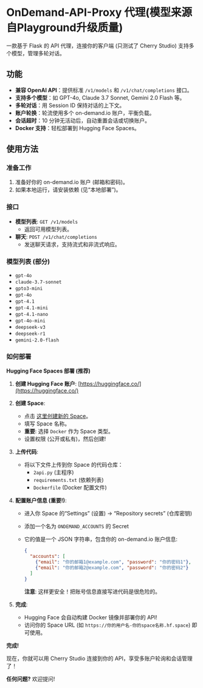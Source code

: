 # OnDemand-API-Proxy 代理(模型来源自Playground升级质量)

一款基于 Flask 的 API 代理，连接你的客户端 (只测试了 Cherry Studio) 支持多个模型，管理多轮对话。

## 功能

- **兼容 OpenAI API**：提供标准 `/v1/models` 和 `/v1/chat/completions` 接口。
- **支持多个模型**：如 GPT-4o, Claude 3.7 Sonnet, Gemini 2.0 Flash 等。
- **多轮对话**：用 Session ID 保持对话的上下文。
- **账户轮换**：轮流使用多个 on-demand.io 账户，平衡负载。
- **会话超时**：10 分钟无活动后，自动重置会话或切换账户。
- **Docker 支持**：轻松部署到 Hugging Face Spaces。

## 使用方法

### 准备工作

1. 准备好你的 on-demand.io 账户 (邮箱和密码)。
2. 如果本地运行，请安装依赖 (见“本地部署”)。

### 接口

- **模型列表**: `GET /v1/models`
  - 返回可用模型列表。
- **聊天**: `POST /v1/chat/completions`
  - 发送聊天请求，支持流式和非流式响应。

### 模型列表 (部分)

- `gpt-4o`
- `claude-3.7-sonnet`
- `gpto3-mini`
- `gpt-4o`
- `gpt-4.1`
- `gpt-4.1-mini`
- `gpt-4.1-nano`
- `gpt-4o-mini`
- `deepseek-v3`
- `deepseek-r1`
- `gemini-2.0-flash`

### 如何部署

**Hugging Face Spaces 部署 (推荐)**

1. **创建 Hugging Face 账户**: [https://huggingface.co/](https://huggingface.co/)
2. **创建 Space**:
   - 点击 [这里创建新的 Space](https://huggingface.co/new-space)。
   - 填写 Space 名称。
   - **重要**: 选择 `Docker` 作为 Space 类型。
   - 设置权限 (公开或私有)，然后创建!
3. **上传代码**:
   - 将以下文件上传到你 Space 的代码仓库：
     - `2api.py` (主程序)
     - `requirements.txt` (依赖列表)
     - `Dockerfile` (Docker 配置文件)

4. **配置账户信息 (重要!)**:
   - 进入你 Space 的“Settings” (设置) -> “Repository secrets” (仓库密钥)
   - 添加一个名为 `ONDEMAND_ACCOUNTS` 的 Secret
   - 它的值是一个 JSON 字符串，包含你的 on-demand.io 账户信息:

     ```json
     {
       "accounts": [
         {"email": "你的邮箱1@example.com", "password": "你的密码1"},
         {"email": "你的邮箱2@example.com", "password": "你的密码2"}
       ]
     }
     ```

     **注意**: 这样更安全！把账号信息直接写进代码是很危险的。

5. **完成**:
   - Hugging Face 会自动构建 Docker 镜像并部署你的 API!
   - 访问你的 Space URL (如 `https://你的用户名-你的space名称.hf.space`) 即可使用。

**完成!**

现在，你就可以用 Cherry Studio 连接到你的 API，享受多账户轮询和会话管理了！

**任何问题?** 欢迎提问!
